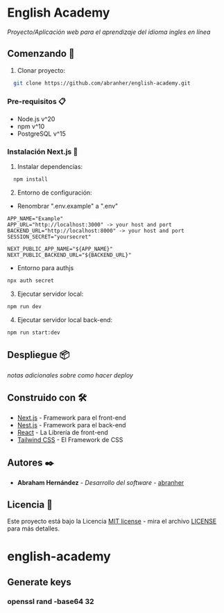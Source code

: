 # English Academy

_Proyecto/Aplicación web para el aprendizaje del idioma ingles en línea_

## Comenzando 🚀

1. Clonar proyecto:

```bash
  git clone https://github.com/abranher/english-academy.git
```

### Pre-requisitos 📋

- Node.js v^20
- npm v^10
- PostgreSQL v^15

### Instalación Next.js 🔧

1. Instalar dependencias:

```bash
  npm install
```

2. Entorno de configuración:

+ Renombrar ".env.example" a ".env"

```.env
APP_NAME="Example"
APP_URL="http://localhost:3000" -> your host and port
BACKEND_URL="http://localhost:8000" -> your host and port
SESSION_SECRET="yoursecret"

NEXT_PUBLIC_APP_NAME="${APP_NAME}"
NEXT_PUBLIC_BACKEND_URL="${BACKEND_URL}"
```

* Entorno para authjs

```bash
npx auth secret
```

3. Ejecutar servidor local:

```bash
npm run dev
```

4. Ejecutar servidor local back-end:

```bash
npm run start:dev
```

## Despliegue 📦

_notas adicionales sobre como hacer deploy_

## Construido con 🛠️

- [Next.js](https://nextjs.org/) - Framework para el front-end
- [Nest.js](https://nestjs.com/) - Framework para el back-end
- [React](https://react.dev/) - La Librería de front-end
- [Tailwind CSS](https://tailwindcss.com/) - El Framework de CSS

## Autores ✒️

- **Abraham Hernández** - _Desarrollo del software_ - [abranher](https://github.com/abranher)

## Licencia 📄

Este proyecto está bajo la Licencia [MIT license](https://opensource.org/licenses/MIT) - mira el archivo [LICENSE](LICENSE) para más detalles.

# english-academy

## Generate keys

### openssl rand -base64 32
